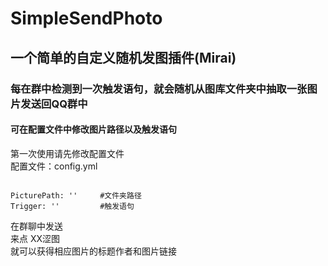 # SimpleSendPhoto

## 一个简单的自定义随机发图插件(Mirai)
### 每在群中检测到一次触发语句，就会随机从图库文件夹中抽取一张图片发送回QQ群中
#### 可在配置文件中修改图片路径以及触发语句

第一次使用请先修改配置文件  
配置文件：config.yml
```

PicturePath: ''     #文件夹路径
Trigger: ''         #触发语句
```

  在群聊中发送   
来点 XX涩图   
就可以获得相应图片的标题作者和图片链接
